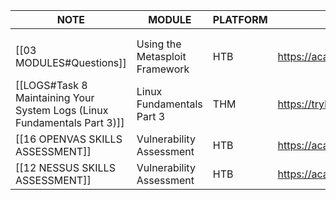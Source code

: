 
| NOTE                                                                     | MODULE                         | PLATFORM | LINK TO LAB                                            |
| ------------------------------------------------------------------------ | ------------------------------ | -------- | ------------------------------------------------------ |
|                                                                          |                                |          |                                                        |
|                                                                          |                                |          |                                                        |
| [[03 MODULES#Questions]]                                                 | Using the Metasploit Framework | HTB      | https://academy.hackthebox.com/module/39/section/404   |
| [[LOGS#Task 8 Maintaining Your System Logs (Linux Fundamentals Part 3)]] | Linux Fundamentals Part 3      | THM      | https://tryhackme.com/room/linuxfundamentalspart3      |
| [[16 OPENVAS SKILLS ASSESSMENT]]                                         | Vulnerability Assessment       | HTB      | https://academy.hackthebox.com/module/108/section/1516 |
| [[12 NESSUS SKILLS ASSESSMENT]]                                          | Vulnerability Assessment       | HTB      | https://academy.hackthebox.com/module/108/section/1233 |
